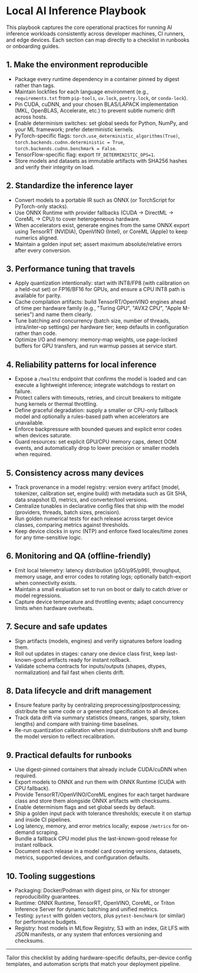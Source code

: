 # Local AI Inference Playbook

This playbook captures the core operational practices for running AI inference workloads consistently across developer machines, CI runners, and edge devices. Each section can map directly to a checklist in runbooks or onboarding guides.

## 1. Make the environment reproducible
- Package every runtime dependency in a container pinned by digest rather than tags.
- Maintain lockfiles for each language environment (e.g., `requirements.txt` from `pip-tools`, `uv.lock`, `poetry.lock`, or `conda-lock`).
- Pin CUDA, cuDNN, and your chosen BLAS/LAPACK implementation (MKL, OpenBLAS, Accelerate, etc.) to prevent subtle numeric drift across hosts.
- Enable determinism switches: set global seeds for Python, NumPy, and your ML framework; prefer deterministic kernels.
- PyTorch-specific flags: `torch.use_deterministic_algorithms(True)`, `torch.backends.cudnn.deterministic = True`, `torch.backends.cudnn.benchmark = False`.
- TensorFlow-specific flag: export `TF_DETERMINISTIC_OPS=1`.
- Store models and datasets as immutable artifacts with SHA256 hashes and verify their integrity on load.

## 2. Standardize the inference layer
- Convert models to a portable IR such as ONNX (or TorchScript for PyTorch-only stacks).
- Use ONNX Runtime with provider fallbacks (CUDA → DirectML → CoreML → CPU) to cover heterogeneous hardware.
- When accelerators exist, generate engines from the same ONNX export using TensorRT (NVIDIA), OpenVINO (Intel), or CoreML (Apple) to keep numerics aligned.
- Maintain a golden input set; assert maximum absolute/relative errors after every conversion.

## 3. Performance tuning that travels
- Apply quantization intentionally: start with INT8/FP8 (with calibration on a held-out set) or FP16/BF16 for GPUs, and ensure a CPU INT8 path is available for parity.
- Cache compilation artifacts: build TensorRT/OpenVINO engines ahead of time per hardware family (e.g., "Turing GPU", "AVX2 CPU", "Apple M-series") and name them clearly.
- Tune batching and concurrency (batch size, number of threads, intra/inter-op settings) per hardware tier; keep defaults in configuration rather than code.
- Optimize I/O and memory: memory-map weights, use page-locked buffers for GPU transfers, and run warmup passes at service start.

## 4. Reliability patterns for local inference
- Expose a `/healthz` endpoint that confirms the model is loaded and can execute a lightweight inference; integrate watchdogs to restart on failure.
- Protect callers with timeouts, retries, and circuit breakers to mitigate hung kernels or thermal throttling.
- Define graceful degradation: supply a smaller or CPU-only fallback model and optionally a rules-based path when accelerators are unavailable.
- Enforce backpressure with bounded queues and explicit error codes when devices saturate.
- Guard resources: set explicit GPU/CPU memory caps, detect OOM events, and automatically drop to lower precision or smaller models when required.

## 5. Consistency across many devices
- Track provenance in a model registry: version every artifact (model, tokenizer, calibration set, engine build) with metadata such as Git SHA, data snapshot ID, metrics, and converter/tool versions.
- Centralize tunables in declarative config files that ship with the model (providers, threads, batch sizes, precision).
- Run golden numerical tests for each release across target device classes, comparing metrics against thresholds.
- Keep device clocks in sync (NTP) and enforce fixed locales/time zones for any time-sensitive logic.

## 6. Monitoring and QA (offline-friendly)
- Emit local telemetry: latency distribution (p50/p95/p99), throughput, memory usage, and error codes to rotating logs; optionally batch-export when connectivity exists.
- Maintain a small evaluation set to run on boot or daily to catch driver or model regressions.
- Capture device temperature and throttling events; adapt concurrency limits when hardware overheats.

## 7. Secure and safe updates
- Sign artifacts (models, engines) and verify signatures before loading them.
- Roll out updates in stages: canary one device class first, keep last-known-good artifacts ready for instant rollback.
- Validate schema contracts for inputs/outputs (shapes, dtypes, normalization) and fail fast when clients drift.

## 8. Data lifecycle and drift management
- Ensure feature parity by centralizing preprocessing/postprocessing; distribute the same code or a generated specification to all devices.
- Track data drift via summary statistics (means, ranges, sparsity, token lengths) and compare with training-time baselines.
- Re-run quantization calibration when input distributions shift and bump the model version to reflect recalibration.

## 9. Practical defaults for runbooks
- Use digest-pinned containers that already include CUDA/cuDNN when required.
- Export models to ONNX and run them with ONNX Runtime (CUDA with CPU fallback).
- Provide TensorRT/OpenVINO/CoreML engines for each target hardware class and store them alongside ONNX artifacts with checksums.
- Enable determinism flags and set global seeds by default.
- Ship a golden input pack with tolerance thresholds; execute it on startup and inside CI pipelines.
- Log latency, memory, and error metrics locally; expose `/metrics` for on-demand scraping.
- Bundle a fallback CPU model plus the last-known-good release for instant rollback.
- Document each release in a model card covering versions, datasets, metrics, supported devices, and configuration defaults.

## 10. Tooling suggestions
- Packaging: Docker/Podman with digest pins, or Nix for stronger reproducibility guarantees.
- Runtime: ONNX Runtime, TensorRT, OpenVINO, CoreML, or Triton Inference Server for dynamic batching and unified metrics.
- Testing: `pytest` with golden vectors, plus `pytest-benchmark` (or similar) for performance budgets.
- Registry: host models in MLflow Registry, S3 with an index, Git LFS with JSON manifests, or any system that enforces versioning and checksums.

---

Tailor this checklist by adding hardware-specific defaults, per-device config templates, and automation scripts that match your deployment pipeline.
